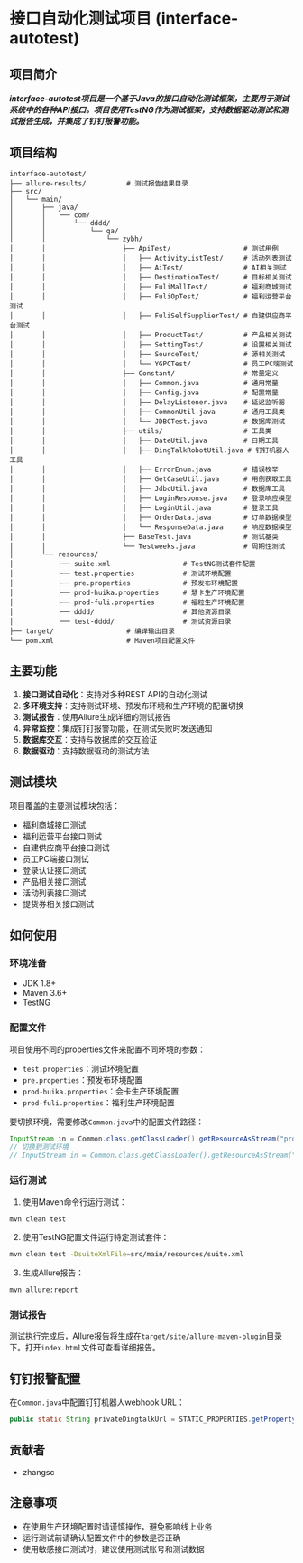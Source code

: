 # 接口自动化测试项目 (interface-autotest)

## 项目简介
##### interface-autotest项目是一个基于Java的接口自动化测试框架，主要用于测试系统中的各种API接口。项目使用TestNG作为测试框架，支持数据驱动测试和测试报告生成，并集成了钉钉报警功能。

## 项目结构
```
interface-autotest/
├── allure-results/          # 测试报告结果目录
├── src/
│   └── main/
│       ├── java/
│       │   └── com/
│       │       └── dddd/
│       │           └── qa/
│       │               └── zybh/
│       │                   ├── ApiTest/                  # 测试用例
│       │                   │   ├── ActivityListTest/     # 活动列表测试
│       │                   │   ├── AiTest/               # AI相关测试
│       │                   │   ├── DestinationTest/      # 目标相关测试
│       │                   │   ├── FuliMallTest/         # 福利商城测试
│       │                   │   ├── FuliOpTest/           # 福利运营平台测试
│       │                   │   ├── FuliSelfSupplierTest/ # 自建供应商平台测试
│       │                   │   ├── ProductTest/          # 产品相关测试
│       │                   │   ├── SettingTest/          # 设置相关测试
│       │                   │   ├── SourceTest/           # 源相关测试
│       │                   │   └── YGPCTest/             # 员工PC端测试
│       │                   ├── Constant/                 # 常量定义
│       │                   │   ├── Common.java           # 通用常量
│       │                   │   ├── Config.java           # 配置常量
│       │                   │   ├── DelayListener.java    # 延迟监听器
│       │                   │   ├── CommonUtil.java       # 通用工具类
│       │                   │   └── JDBCTest.java         # 数据库测试
│       │                   ├── utils/                    # 工具类
│       │                   │   ├── DateUtil.java         # 日期工具
│       │                   │   ├── DingTalkRobotUtil.java # 钉钉机器人工具
│       │                   │   ├── ErrorEnum.java        # 错误枚举
│       │                   │   ├── GetCaseUtil.java      # 用例获取工具
│       │                   │   ├── JdbcUtil.java         # 数据库工具
│       │                   │   ├── LoginResponse.java    # 登录响应模型
│       │                   │   ├── LoginUtil.java        # 登录工具
│       │                   │   ├── OrderData.java        # 订单数据模型
│       │                   │   └── ResponseData.java     # 响应数据模型
│       │                   ├── BaseTest.java             # 测试基类
│       │                   └── Testweeks.java            # 周期性测试
│       └── resources/
│           ├── suite.xml                  # TestNG测试套件配置
│           ├── test.properties            # 测试环境配置
│           ├── pre.properties             # 预发布环境配置
│           ├── prod-huika.properties      # 慧卡生产环境配置
│           ├── prod-fuli.properties       # 福粒生产环境配置
│           ├── dddd/                      # 其他资源目录
│           └── test-dddd/                 # 测试资源目录
├── target/                  # 编译输出目录
└── pom.xml                  # Maven项目配置文件
```

## 主要功能
1. **接口测试自动化**：支持对多种REST API的自动化测试
2. **多环境支持**：支持测试环境、预发布环境和生产环境的配置切换
3. **测试报告**：使用Allure生成详细的测试报告
4. **异常监控**：集成钉钉报警功能，在测试失败时发送通知
5. **数据库交互**：支持与数据库的交互验证
6. **数据驱动**：支持数据驱动的测试方法

## 测试模块
项目覆盖的主要测试模块包括：
- 福利商城接口测试
- 福利运营平台接口测试
- 自建供应商平台接口测试
- 员工PC端接口测试
- 登录认证接口测试
- 产品相关接口测试
- 活动列表接口测试
- 提货券相关接口测试

## 如何使用

### 环境准备
- JDK 1.8+
- Maven 3.6+
- TestNG

### 配置文件
项目使用不同的properties文件来配置不同环境的参数：
- `test.properties`：测试环境配置
- `pre.properties`：预发布环境配置
- `prod-huika.properties`：会卡生产环境配置
- `prod-fuli.properties`：福利生产环境配置

要切换环境，需要修改`Common.java`中的配置文件路径：
```java
InputStream in = Common.class.getClassLoader().getResourceAsStream("prod-huika.properties");
// 切换到测试环境
// InputStream in = Common.class.getClassLoader().getResourceAsStream("test.properties");
```

### 运行测试
1. 使用Maven命令行运行测试：
```bash
mvn clean test
```

2. 使用TestNG配置文件运行特定测试套件：
```bash
mvn clean test -DsuiteXmlFile=src/main/resources/suite.xml
```

3. 生成Allure报告：
```bash
mvn allure:report
```

### 测试报告
测试执行完成后，Allure报告将生成在`target/site/allure-maven-plugin`目录下。打开`index.html`文件可查看详细报告。

## 钉钉报警配置
在`Common.java`中配置钉钉机器人webhook URL：
```java
public static String privateDingtalkUrl = STATIC_PROPERTIES.getProperty("private.dingtalk.alert.url");
```

## 贡献者
- zhangsc

## 注意事项
- 在使用生产环境配置时请谨慎操作，避免影响线上业务
- 运行测试前请确认配置文件中的参数是否正确
- 使用敏感接口测试时，建议使用测试账号和测试数据 